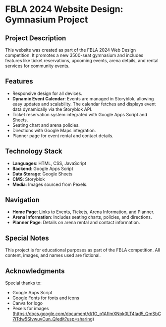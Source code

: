 # FBLA 2024 Website Design: Gymnasium Project

## Project Description
This website was created as part of the FBLA 2024 Web Design competition. It promotes a new 3500-seat gymnasium and includes features like ticket reservations, upcoming events, arena details, and rental services for community events.

## Features
- Responsive design for all devices.
- **Dynamic Event Calendar**: Events are managed in Storyblok, allowing easy updates and scalability. The calendar fetches and displays event data dynamically via the Storyblok API.
- Ticket reservation system integrated with Google Apps Script and Sheets.
- Seating chart and arena policies.
- Directions with Google Maps integration.
- Planner page for event rental and contact details.

## Technology Stack
- **Languages**: HTML, CSS, JavaScript
- **Backend**: Google Apps Script
- **Data Storage**: Google Sheets
- **CMS**: Storyblok
- **Media**: Images sourced from Pexels.

## Navigation
- **Home Page**: Links to Events, Tickets, Arena Information, and Planner.
- **Arena Information**: Includes seating charts, policies, and directions.
- **Planner Page**: Details on arena rental and contact information.

## Special Notes
This project is for educational purposes as part of the FBLA competition. All content, images, and names used are fictional.

## Acknowledgments
Special thanks to:
- Google Apps Script
- Google Fonts for fonts and icons
- Canva for logo
- Pexels for images (https://docs.google.com/document/d/1G_p1AfImXNpk0LT4Iad5_QmSbC7iTdw5SIvwuvCun_Q/edit?usp=sharing)
